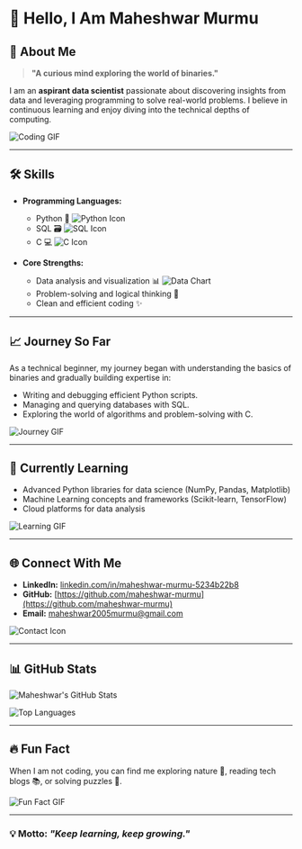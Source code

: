 # 👋 Hello, I Am Maheshwar Murmu

## 🌟 About Me

> **"A curious mind exploring the world of binaries."**

I am an **aspirant data scientist** passionate about discovering insights from data and leveraging programming to solve real-world problems. I believe in continuous learning and enjoy diving into the technical depths of computing.

![Coding GIF](https://media.giphy.com/media/qgQUggAC3Pfv687qPC/giphy.gif)

---

## 🛠️ Skills

- **Programming Languages:**
  - Python 🐍 ![Python Icon](https://img.icons8.com/color/48/000000/python--v1.png)
  - SQL 🗃️ ![SQL Icon](https://img.icons8.com/color/48/000000/database.png)
  - C 💻 ![C Icon](https://img.icons8.com/color/48/000000/c-programming.png)

- **Core Strengths:**
  - Data analysis and visualization 📊 ![Data Chart](https://img.icons8.com/color/48/000000/combo-chart.png)
  - Problem-solving and logical thinking 🤔
  - Clean and efficient coding ✨

---

## 📈 Journey So Far

As a technical beginner, my journey began with understanding the basics of binaries and gradually building expertise in:
- Writing and debugging efficient Python scripts.
- Managing and querying databases with SQL.
- Exploring the world of algorithms and problem-solving with C.

![Journey GIF](https://media.giphy.com/media/L8K62iTDkzGX6/giphy.gif)

---

## 🌱 Currently Learning

- Advanced Python libraries for data science (NumPy, Pandas, Matplotlib)
- Machine Learning concepts and frameworks (Scikit-learn, TensorFlow)
- Cloud platforms for data analysis

![Learning GIF](https://media.giphy.com/media/du3J3cXyzhj75IOgvA/giphy.gif)

---

## 🌐 Connect With Me

- **LinkedIn:** [linkedin.com/in/maheshwar-murmu-5234b22b8](https://linkedin.com/in/maheshwar-murmu-5234b22b8)
- **GitHub:** [https://github.com/maheshwar-murmu](https://github.com/maheshwar-murmu)
- **Email:** [maheshwar2005murmu@gmail.com](mailto:maheshwar2005murmu@gmail.com)

![Contact Icon](https://img.icons8.com/fluency/48/000000/contacts.png)

---

## 📊 GitHub Stats

![Maheshwar's GitHub Stats](https://github-readme-stats.vercel.app/api?username=maheshwar-murmu&show_icons=true&theme=radical)

![Top Languages](https://github-readme-stats.vercel.app/api/top-langs/?username=maheshwar-murmu&layout=compact&theme=radical)

---

## 🔥 Fun Fact

When I am not coding, you can find me exploring nature 🌳, reading tech blogs 📚, or solving puzzles 🧩.

![Fun Fact GIF](https://media.giphy.com/media/5xaOcLGvzHxDKjufnLW/giphy.gif)

---

### 💡 Motto: *"Keep learning, keep growing."*
